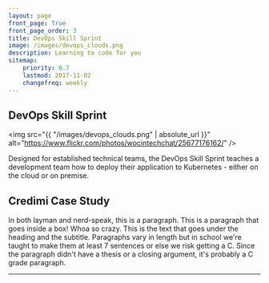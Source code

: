 ```yaml
---
layout: page
front_page: True
front_page_order: 3
title: DevOps Skill Sprint
image: /images/devops_clouds.png
description: Learning to code for you
sitemap:
    priority: 0.7
    lastmod: 2017-11-02
    changefreq: weekly
---
```


## DevOps Skill Sprint

<span class="image left"><img src="{{ "/images/devops_clouds.png" | absolute_url }}" alt="https://www.flickr.com/photos/wocintechchat/25677176162/" /></span>

Designed for established technical teams, the DevOps Skill Sprint teaches a development team how to deploy their application to Kubernetes - either on the cloud or on premise.



<!-- Box -->
<h2>Credimi Case Study</h2>
<div class="box">
    <p>In both layman and nerd-speak, this is a paragraph. This is a paragraph that goes inside a box! Whoa so crazy. This is the text that goes under the heading and the subtitle. Paragraphs vary in length but in school we're taught to make them at least 7 sentences or else we risk getting a C. Since the paragraph didn't have a thesis or a closing argument, it's probably a C grade paragraph.</p>
</div>

<hr />



